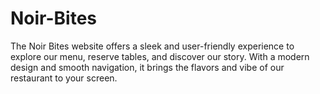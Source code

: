# Noir-Bites
The Noir Bites website offers a sleek and user-friendly experience to explore our menu, reserve tables, and discover our story. With a modern design and smooth navigation, it brings the flavors and vibe of our restaurant to your screen.
